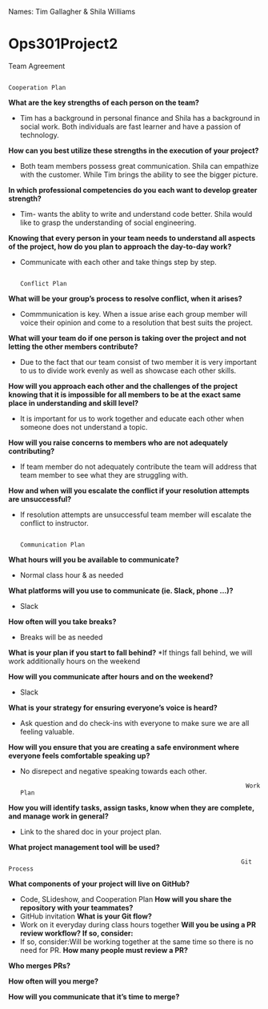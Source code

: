 Names: Tim Gallagher & Shila Williams

# Ops301Project2
Team Agreement</hx>

                                                                Cooperation Plan

<b>What are the key strengths of each person on the team?</b>
* Tim has a background in personal finance and Shila has a background in social work. Both individuals are fast learner and have a passion of technology.
  
<b>How can you best utilize these strengths in the execution of your project?</b>
* Both team members possess great communication. Shila can empathize with the customer. While Tim brings the ability to see the bigger picture.

<b>In which professional competencies do you each want to develop greater strength?</b>
* Tim- wants the ablity to write and understand code better. Shila would like to grasp the understanding of social engineering. 

<b>Knowing that every person in your team needs to understand all aspects of the project, how do you plan to approach the day-to-day work?</b>
* Communicate with each other and take things step by step.

                                                                  Conflict Plan
                                                                  
<b>What will be your group’s process to resolve conflict, when it arises?</b>
* Commmunication is key. When a issue arise each group member will voice their opinion and come to a resolution that best suits the project.

<b>What will your team do if one person is taking over the project and not letting the other members contribute?</b>
* Due to the fact that our team consist of two member it is very important to us to divide work evenly as well as showcase each other skills.

<b>How will you approach each other and the challenges of the project knowing that it is impossible for all members to be at the exact same place in understanding and skill level?</b>
* It is important for us to work together and educate each other when someone does not understand a topic.

<b>How will you raise concerns to members who are not adequately contributing?</b>
* If team member do not adequately contribute the team will address that team member to see what they are struggling  with.

<b>How and when will you escalate the conflict if your resolution attempts are unsuccessful?</b>
* If resolution attempts are unsuccessful team member will escalate the conflict to instructor.
                                                                 
                                                                 Communication Plan
<b>What hours will you be available to communicate?</b>
* Normal class hour & as needed

<b>What platforms will you use to communicate (ie. Slack, phone …)?</b>
* Slack

<b>How often will you take breaks?</b>
* Breaks will be as needed

<b>What is your plan if you start to fall behind?</b>
*If things fall behind, we will work additionally hours on the weekend

<b>How will you communicate after hours and on the weekend?</b>
* Slack

<b>What is your strategy for ensuring everyone’s voice is heard?</b>
* Ask question and do check-ins with everyone to make sure we are all feeling valuable.

<b>How will you ensure that you are creating a safe environment where everyone feels comfortable speaking up?</b>
* No disrepect and negative speaking towards each other.

                                                                     Work Plan
                                                                          
<b>How you will identify tasks, assign tasks, know when they are complete, and manage work in general?</b>
* Link to the shared doc in your project plan.

<b>What project management tool will be used? </b>

                                                                     Git Process
                                                                        
<b>What components of your project will live on GitHub?</b>
* Code, SLideshow, and Cooperation Plan
<b>How will you share the repository with your teammates?</b>
* GitHub invitation
<b>What is your Git flow?</b>
* Work on it everyday during class hours together
<b>Will you be using a PR review workflow? If so, consider:</b>
* If so, consider:Will be working together at the same time so there is no need for PR.
<b>How many people must review a PR?</b>

<b>Who merges PRs?</b>

<b>How often will you merge?</b>

<b>How will you communicate that it’s time to merge? </b>                                                                       



